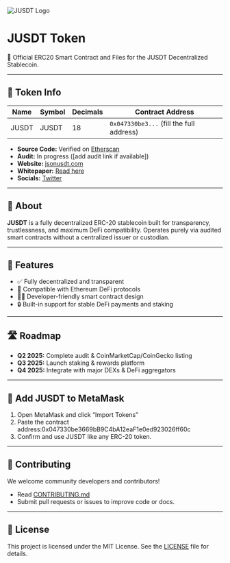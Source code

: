![JUSDT Logo](https://gateway.pinata.cloud/ipfs/QmYourImageHashHere)

# JUSDT Token

🚀 Official ERC20 Smart Contract and Files for the JUSDT Decentralized Stablecoin.

---

## 📄 Token Info

| Name  | Symbol | Decimals | Contract Address                         |
|-------|--------|----------|------------------------------------------|
| JUSDT | JUSDT  | 18       | `0x047330be3...` (fill the full address) |

- **Source Code:** Verified on [Etherscan](https://etherscan.io/address/0x047330be3...)
- **Audit:** In progress ([add audit link if available])
- **Website:** [jsonusdt.com](https://jsonusdt.com)
- **Whitepaper:** [Read here](#)
- **Socials:** [Twitter](https://twitter.com/Jusdt_io)

---

## 🧠 About

**JUSDT** is a fully decentralized ERC-20 stablecoin built for transparency, trustlessness, and maximum DeFi compatibility. Operates purely via audited smart contracts without a centralized issuer or custodian.

---

## 🔐 Features

- ✅ Fully decentralized and transparent
- 🔗 Compatible with Ethereum DeFi protocols
- 🧑‍💻 Developer-friendly smart contract design
- 🔒 Built-in support for stable DeFi payments and staking

---

## 🛣️ Roadmap

- **Q2 2025:** Complete audit & CoinMarketCap/CoinGecko listing  
- **Q3 2025:** Launch staking & rewards platform  
- **Q4 2025:** Integrate with major DEXs & DeFi aggregators  

---

## 🦊 Add JUSDT to MetaMask

1. Open MetaMask and click “Import Tokens”
2. Paste the contract address:0x047330be3669bB9C4bA12eaF1e0ed923026ff60c 
3. Confirm and use JUSDT like any ERC-20 token.

---

## 🤝 Contributing

We welcome community developers and contributors!

- Read [CONTRIBUTING.md](CONTRIBUTING.md)
- Submit pull requests or issues to improve code or docs.

---

## 📄 License

This project is licensed under the MIT License. See the [LICENSE](LICENSE) file for details.


